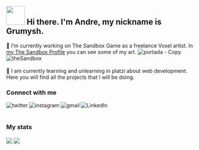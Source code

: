 ## <img height="50" width="50" alt="" src="https://media.giphy.com/media/ebNrLlrnIepNUFAA3P/giphy.gif"/> Hi there. I'm Andre, my nickname is Grumysh.


🔭 I’m currently working on The Sandbox Game as a freelance Voxel artist. In [my The Sandbox Profile](https://www.sandbox.game/en/users/grumysh/5ee44d93-7db6-42b4-8877-ea97a6cf140e/) you can see some of my art.
![portada - Copy](https://user-images.githubusercontent.com/29903400/192076260-e6d3a3a7-9c5b-4dc9-a465-07d29253e26a.png)
[<img align="left" alt="theSandbox" src="https://img.shields.io/badge/the%20sandbox-%230084FF.svg?&style=for-the-badge&logo=sand&logoColor=white" />][theSandbox]
<br />
<br />
<br />
🌱 I am currently learning and unlearning in platzi about web development. Here you will find all the projects that I will be doing.
<br />
### Connect with me 

[<img align="left" alt="twitter" src="https://img.shields.io/badge/twitter-%231877F2.svg?&style=for-the-badge&logo=twitter&logoColor=white" />][twitter]
[<img align="left" alt="instagram" src="https://img.shields.io/badge/instagram-%23E4405F.svg?&style=for-the-badge&logo=instagram&logoColor=white" />][instagram]
[<img align="left" alt="gmail" src="https://img.shields.io/badge/Gmail-D14836?style=for-the-badge&logo=gmail&logoColor=white" />][gmail]
[<img align="left" alt="LinkedIn" src="https://img.shields.io/badge/linkedin-%230077B5.svg?&style=for-the-badge&logo=linkedin&logoColor=white" />][linkedin]

<br />
<br />

### My stats
<img align="center" src="https://github-readme-stats.vercel.app/api?username=grumysh&theme=tokyonight" />&nbsp;<img align="center" src="https://github-readme-stats.vercel.app/api/top-langs/?username=grumysh&layout=compact&theme=tokyonight" />


[theSandbox]:https://www.sandbox.game/en/users/grumysh/5ee44d93-7db6-42b4-8877-ea97a6cf140e/
[twitter]:https://twitter.com/Grumysh
[instagram]:https://www.instagram.com/grumysh/
[linkedin]:https://www.instagram.com/grumysh/
[gmail]:anlramirezs11@gmail.com
